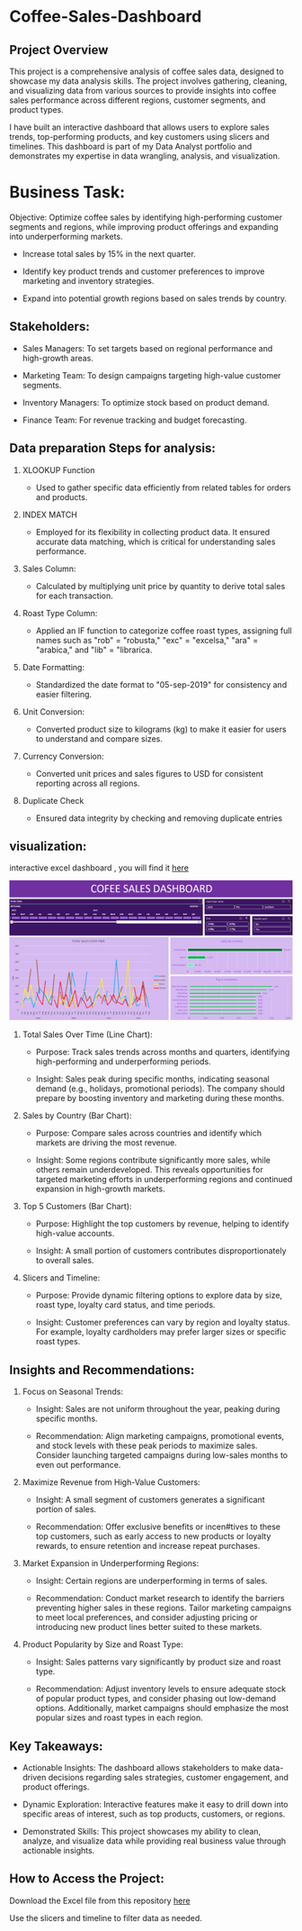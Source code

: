# Coffee-Sales-Dashboard

## Project Overview

This project is a comprehensive analysis of coffee sales data, designed to showcase my data analysis skills. The project involves gathering, cleaning, and visualizing data from various sources to provide insights into coffee sales performance across different regions, customer segments, and product types.

I have built an interactive dashboard that allows users to explore sales trends, top-performing products, and key customers using slicers and timelines. This dashboard is part of my Data Analyst portfolio and demonstrates my expertise in data wrangling, analysis, and visualization.

# Business Task:
 Objective: Optimize coffee sales by identifying high-performing customer segments and regions, while improving product offerings and expanding into underperforming markets.

  - Increase total sales by 15% in the next quarter.

  - Identify key product trends and customer preferences to improve marketing and inventory strategies.

  - Expand into potential growth regions based on sales trends by country.

## Stakeholders:

  - Sales Managers: To set targets based on regional performance and high-growth areas.

  - Marketing Team: To design campaigns targeting high-value customer segments.

  - Inventory Managers: To optimize stock based on product demand.

  - Finance Team: For revenue tracking and budget forecasting.

## Data preparation Steps for analysis:

1. XLOOKUP Function
   - Used to gather specific data efficiently from related tables for orders and products.

2. INDEX MATCH
   - Employed for its flexibility in collecting product data. It ensured accurate data matching, which is critical for understanding sales performance.

3. Sales Column:
   - Calculated by multiplying unit price by quantity to derive total sales for each transaction.

4. Roast Type Column:
   - Applied an IF function to categorize coffee roast types, assigning full names such as "rob" = "robusta," "exc" = "excelsa," "ara" = "arabica," and "lib" = "librarica.
  
5. Date Formatting:
   - Standardized the date format to "05-sep-2019" for consistency and easier filtering.

6. Unit Conversion:
   - Converted product size to kilograms (kg) to make it easier for users to understand and compare sizes.
  
7. Currency Conversion:
   - Converted unit prices and sales figures to USD for consistent reporting across all regions.

8. Duplicate Check
   - Ensured data integrity by checking and removing duplicate entries


## visualization:
interactive excel dashboard , you will find it [here](https://github.com/raifismail/Coffee-Sales-Dashboard-USING-EXCEL/blob/93290923965cecd5262e065171c079e88830997b/NEW%20COFFEE%20PROJECT.xlsx)

![dashboard excel](https://github.com/raifismail/Coffee-Sales-Dashboard-USING-EXCEL/blob/8a4bbfcbc4028697fff057d565d09233b0534ae1/Screenshot%202024-10-20%20132130.png)

1. Total Sales Over Time (Line Chart):
    - Purpose: Track sales trends across months and quarters, identifying high-performing and underperforming periods.
  
    - Insight: Sales peak during specific months, indicating seasonal demand (e.g., holidays, promotional periods). The company should prepare by boosting inventory and 
      marketing during these months.

2. Sales by Country (Bar Chart):
    - Purpose: Compare sales across countries and identify which markets are driving the most revenue.
  
    - Insight: Some regions contribute significantly more sales, while others remain underdeveloped. This reveals opportunities for targeted marketing efforts in 
      underperforming regions and continued expansion in high-growth markets.

3. Top 5 Customers (Bar Chart):
    - Purpose: Highlight the top customers by revenue, helping to identify high-value accounts.
      
    - Insight: A small portion of customers contributes disproportionately to overall sales.

4. Slicers and Timeline:
    - Purpose: Provide dynamic filtering options to explore data by size, roast type, loyalty card status, and time periods.
  
    - Insight: Customer preferences can vary by region and loyalty status. For example, loyalty cardholders may prefer larger sizes or specific roast types.
  

## Insights and Recommendations:

1. Focus on Seasonal Trends:
   
   - Insight: Sales are not uniform throughout the year, peaking during specific months.
     
   - Recommendation: Align marketing campaigns, promotional events, and stock levels with these peak periods to maximize sales. Consider launching targeted campaigns during 
     low-sales months to even out performance.

2. Maximize Revenue from High-Value Customers:

   - Insight: A small segment of customers generates a significant portion of sales.
     
   - Recommendation: Offer exclusive benefits or incen#tives to these top customers, such as early access to new products or loyalty rewards, to ensure retention and 
     increase repeat purchases.
      
3. Market Expansion in Underperforming Regions:

   - Insight: Certain regions are underperforming in terms of sales.
     
   - Recommendation: Conduct market research to identify the barriers preventing higher sales in these regions. Tailor marketing campaigns to meet local preferences, and 
     consider adjusting pricing or introducing new product lines better suited to these markets.

4. Product Popularity by Size and Roast Type:

   - Insight: Sales patterns vary significantly by product size and roast type.
     
   - Recommendation: Adjust inventory levels to ensure adequate stock of popular product types, and consider phasing out low-demand options. Additionally, market campaigns 
     should emphasize the most popular sizes and roast types in each region.

## Key Takeaways:

   - Actionable Insights: The dashboard allows stakeholders to make data-driven decisions regarding sales strategies, customer engagement, and product offerings.
     
   - Dynamic Exploration: Interactive features make it easy to drill down into specific areas of interest, such as top products, customers, or regions.
     
   - Demonstrated Skills: This project showcases my ability to clean, analyze, and visualize data while providing real business value through actionable insights.

## How to Access the Project:

Download the Excel file from this repository [here](https://github.com/raifismail/Coffee-Sales-Dashboard-USING-EXCEL/blob/c3ba97c72eb440e04d58479185b39ec2fdebb5fb/coffeeOrdersData.xlsx)

Use the slicers and timeline to filter data as needed.


  
